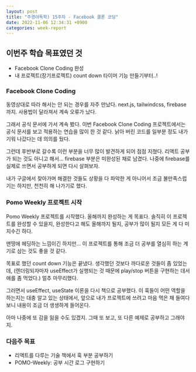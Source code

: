 ```yaml
---
layout: post
title: "주경야독학) 15주차 - Facebook 클론 코딩"
date: 2022-11-06 12:34:31 +0900
categories: week-report
---
```


## 이번주 학습 목표였던 것

- Facebook Clone Coding 완성
- 내 프로젝트(장기프로젝트) count down 타이머 기능 만들기부터..!

### Facebook Clone Coding

동영상대로 따라 해서는 안 되는 경우를 자주 만났다. next.js, tailwindcss, firebase까지. 사용법이 달라져서 계속 오류가 났다.

그래서 공식 문서에 가서 계속 봤다. 이번 Facebook Clone Coding 프로젝트에서는 공식 문서를 보고 적용하는 연습을 많이 한 것 같다. 낡아 버린 코드를 일부분 정도 내가 기워 나갔다는 데 의의를 뒀다.

그런데 후반부로 갈수록 이런 부분을 너무 많이 발견하게 되어 점점 지쳤다. 리액트 공부가 되는 것도 아니고 해서... firebase 부분은 미완성된 채로 남겼다. 나중에 firebase를 실제로 쓰면서 공부하게 되면 다시 살펴보자.

내가 구글에서 찾아가며 해결한 것들도 상황을 다 파악한 게 아니어서 조금 불만족스럽기는 하지만, 천천히 해 나가기로 했다.

### Pomo Weekly 프로젝트 시작

Pomo Weekly 프로젝트를 시작했다. 올해까지 완성하는 게 목표다. 솔직히 이 프로젝트를 완성할 수 있을지, 완성한다고 해도 올해까지 될지, 공부가 많이 될지 모든 게 다 미지수긴 하다.

맨땅에 헤딩하는 느낌이긴 하지만... 이 프로젝트를 통해 조금 더 공부를 열심히 하는 계기로 삼는 것도 좋을 것 같다.

목표로 했던 count down 기능은 끝냈다. 생각했던 것보다 까다로운 것들이 좀 있었는데, (렌더링되자마자 useEffect가 실행되는 것 때문에 play/stop 버튼을 구현하는 데서 애를 좀 먹었다.) 얼추 마무리했다.

그러면서 useEffect, useState 이론을 다시 책으로 공부했다. 이 훅들이 어떤 역할을 하는지는 대충 알고 있는 상태에서, 앞으로 내가 프로젝트에 쓰려고 마음 먹은 채 들여다 보니 내용이 조금 더 생생하게 들어온다.

아마 나중에 또 감을 잃을 수도 있겠지. 그때 또 보고, 또 다른 예제로 공부하고 그래야지.

### 다음주 목표

- 리액트를 다루는 기술 책에서 훅 부분 공부하기
- POMO-Weekly: 공부 시간 로그 구현하기
